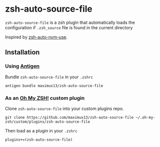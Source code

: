 # zsh-auto-source-file

`zsh-auto-source-file` is a zsh plugin that automatically loads the configuration if `.zsh_source` file is found in the current directory

Inspired by [zsh-auto-nvm-use](https://github.com/Sparragus/zsh-auto-nvm-use).

## Installation

### Using [Antigen](https://github.com/zsh-users/antigen)
Bundle `zsh-auto-source-file` in your `.zshrc`
```
antigen bundle maximux13/zsh-auto-source-file
```

### As an [Oh My ZSH!](https://github.com/robbyrussell/oh-my-zsh) custom plugin
Clone `zsh-auto-source-file` into your custom plugins repo.

```
git clone https://github.com/maximux13/zsh-auto-source-file ~/.oh-my-zsh/custom/plugins/zsh-auto-source-file
```

Then load as a plugin in your `.zshrc`

```
plugins+=(zsh-auto-source-file)
```
